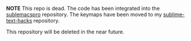 **NOTE** This repo is dead. The code has been integrated into the
[sublemacspro](https://github.com/grundprinzip/sublemacspro) repository.
The keymaps have been moved to my 
[sublime-text-hacks](https://github.com/bmc/sublime-text-hacks) repository.

This repository will be deleted in the near future.

